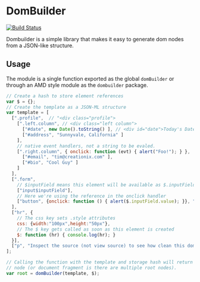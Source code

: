 # DomBuilder

[![Build Status](https://secure.travis-ci.org/creationix/dombuilder.png)](http://travis-ci.org/creationix/dombuilder)


Dombuilder is a simple library that makes it easy to generate dom nodes from a JSON-like structure.

## Usage

The module is a single function exported as the global `domBuilder` or through an AMD style module as the `dombuilder` package.


```js
// Create a hash to store element references
var $ = {};
// Create the template as a JSON-ML structure
var template = [
  [".profile",  // "<div class="profile">
    [".left.column", // <div class="left column">
      ["#date", new Date().toString() ], // <div id="date">Today's Date</div>
      ["#address", "Sunnyvale, California" ]
    ],
    // native event handlers, not a string to be evaled.
    [".right.column", { onclick: function (evt) { alert("Foo!"); } }, 
      ["#email", "tim@creationix.com" ],
      ["#bio", "Cool Guy" ]
    ]
  ],
  [".form",
    // $inputField means this element will be available as $.inputField when the call returns.
    ["input$inputField"],
    // Here we're using the reference in the onclick handler
    ["button", {onclick: function () { alert($.inputField.value); }}, "Click Me"]
  ],
  ["hr", {
    // The css key sets .style attributes
    css: {width:"100px",height:"50px"},
    // The $ key gets called as soon as this element is created
    $: function (hr) { console.log(hr); }
  }],
  ["p", "Inspect the source (not view source) to see how clean this dom is!"]
];

// Calling the function with the template and storage hash will return the root 
// node (or document fragment is there are multiple root nodes).
var root = domBuilder(template, $);
```
